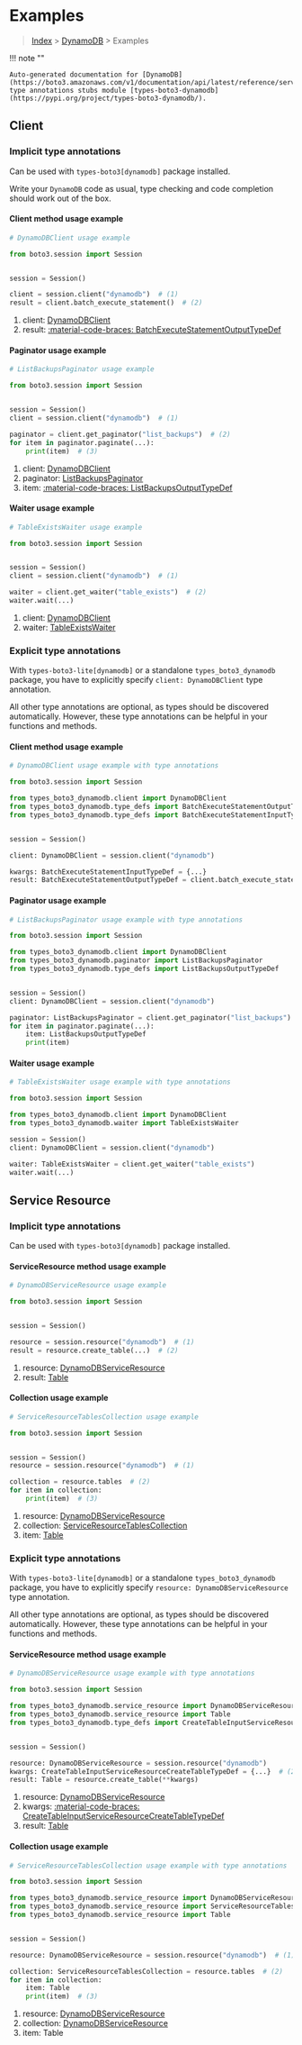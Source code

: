 # Examples

> [Index](../README.md) > [DynamoDB](./README.md) > Examples

!!! note ""

    Auto-generated documentation for [DynamoDB](https://boto3.amazonaws.com/v1/documentation/api/latest/reference/services/dynamodb.html#dynamodb)
    type annotations stubs module [types-boto3-dynamodb](https://pypi.org/project/types-boto3-dynamodb/).

## Client

### Implicit type annotations

Can be used with `types-boto3[dynamodb]` package installed.

Write your `DynamoDB` code as usual,
type checking and code completion should work out of the box.


#### Client method usage example

```python
# DynamoDBClient usage example

from boto3.session import Session


session = Session()

client = session.client("dynamodb")  # (1)
result = client.batch_execute_statement()  # (2)
```

1. client: [DynamoDBClient](./client.md)
2. result: [:material-code-braces: BatchExecuteStatementOutputTypeDef](./type_defs.md#batchexecutestatementoutputtypedef)



#### Paginator usage example

```python
# ListBackupsPaginator usage example

from boto3.session import Session


session = Session()
client = session.client("dynamodb")  # (1)

paginator = client.get_paginator("list_backups")  # (2)
for item in paginator.paginate(...):
    print(item)  # (3)
```

1. client: [DynamoDBClient](./client.md)
2. paginator: [ListBackupsPaginator](./paginators.md#listbackupspaginator)
3. item: [:material-code-braces: ListBackupsOutputTypeDef](./type_defs.md#listbackupsoutputtypedef)



#### Waiter usage example

```python
# TableExistsWaiter usage example

from boto3.session import Session


session = Session()
client = session.client("dynamodb")  # (1)

waiter = client.get_waiter("table_exists")  # (2)
waiter.wait(...)
```

1. client: [DynamoDBClient](./client.md)
2. waiter: [TableExistsWaiter](./waiters.md#tableexistswaiter)


### Explicit type annotations

With `types-boto3-lite[dynamodb]`
or a standalone `types_boto3_dynamodb` package, you have to explicitly specify `client: DynamoDBClient` type annotation.

All other type annotations are optional, as types should be discovered automatically.
However, these type annotations can be helpful in your functions and methods.


#### Client method usage example

```python
# DynamoDBClient usage example with type annotations

from boto3.session import Session

from types_boto3_dynamodb.client import DynamoDBClient
from types_boto3_dynamodb.type_defs import BatchExecuteStatementOutputTypeDef
from types_boto3_dynamodb.type_defs import BatchExecuteStatementInputTypeDef


session = Session()

client: DynamoDBClient = session.client("dynamodb")

kwargs: BatchExecuteStatementInputTypeDef = {...}
result: BatchExecuteStatementOutputTypeDef = client.batch_execute_statement(**kwargs)
```



#### Paginator usage example

```python
# ListBackupsPaginator usage example with type annotations

from boto3.session import Session

from types_boto3_dynamodb.client import DynamoDBClient
from types_boto3_dynamodb.paginator import ListBackupsPaginator
from types_boto3_dynamodb.type_defs import ListBackupsOutputTypeDef


session = Session()
client: DynamoDBClient = session.client("dynamodb")

paginator: ListBackupsPaginator = client.get_paginator("list_backups")
for item in paginator.paginate(...):
    item: ListBackupsOutputTypeDef
    print(item)
```



#### Waiter usage example

```python
# TableExistsWaiter usage example with type annotations

from boto3.session import Session

from types_boto3_dynamodb.client import DynamoDBClient
from types_boto3_dynamodb.waiter import TableExistsWaiter

session = Session()
client: DynamoDBClient = session.client("dynamodb")

waiter: TableExistsWaiter = client.get_waiter("table_exists")
waiter.wait(...)
```



## Service Resource

### Implicit type annotations

Can be used with `types-boto3[dynamodb]` package installed.


#### ServiceResource method usage example

```python
# DynamoDBServiceResource usage example

from boto3.session import Session


session = Session()

resource = session.resource("dynamodb")  # (1)
result = resource.create_table(...)  # (2)
```

1. resource: [DynamoDBServiceResource](./service_resource.md)
2. result: [Table](./service_resource.md#table)



#### Collection usage example

```python
# ServiceResourceTablesCollection usage example

from boto3.session import Session


session = Session()
resource = session.resource("dynamodb")  # (1)

collection = resource.tables  # (2)
for item in collection:
    print(item)  # (3)
```

1. resource: [DynamoDBServiceResource](./service_resource.md)
2. collection: [ServiceResourceTablesCollection](./service_resource.md#serviceresourcetablescollection)
3. item: [Table](./service_resource.md#table)


### Explicit type annotations

With `types-boto3-lite[dynamodb]`
or a standalone `types_boto3_dynamodb` package, you have to explicitly specify
`resource: DynamoDBServiceResource` type annotation.

All other type annotations are optional, as types should be discovered automatically.
However, these type annotations can be helpful in your functions and methods.



#### ServiceResource method usage example

```python
# DynamoDBServiceResource usage example with type annotations

from boto3.session import Session

from types_boto3_dynamodb.service_resource import DynamoDBServiceResource
from types_boto3_dynamodb.service_resource import Table
from types_boto3_dynamodb.type_defs import CreateTableInputServiceResourceCreateTableTypeDef


session = Session()

resource: DynamoDBServiceResource = session.resource("dynamodb")
kwargs: CreateTableInputServiceResourceCreateTableTypeDef = {...}  # (2)
result: Table = resource.create_table(**kwargs)
```

1. resource: [DynamoDBServiceResource](./service_resource.md)
2. kwargs: [:material-code-braces: CreateTableInputServiceResourceCreateTableTypeDef](./type_defs.md#createtableinputserviceresourcecreatetabletypedef)
3. result: [Table](./service_resource.md#table)



#### Collection usage example

```python
# ServiceResourceTablesCollection usage example with type annotations

from boto3.session import Session

from types_boto3_dynamodb.service_resource import DynamoDBServiceResource
from types_boto3_dynamodb.service_resource import ServiceResourceTablesCollection
from types_boto3_dynamodb.service_resource import Table


session = Session()

resource: DynamoDBServiceResource = session.resource("dynamodb")  # (1)

collection: ServiceResourceTablesCollection = resource.tables  # (2)
for item in collection:
    item: Table
    print(item)  # (3)
```

1. resource: [DynamoDBServiceResource](./service_resource.md)
2. collection: [DynamoDBServiceResource](./service_resource.md#serviceresourcetablescollection)
3. item: Table

